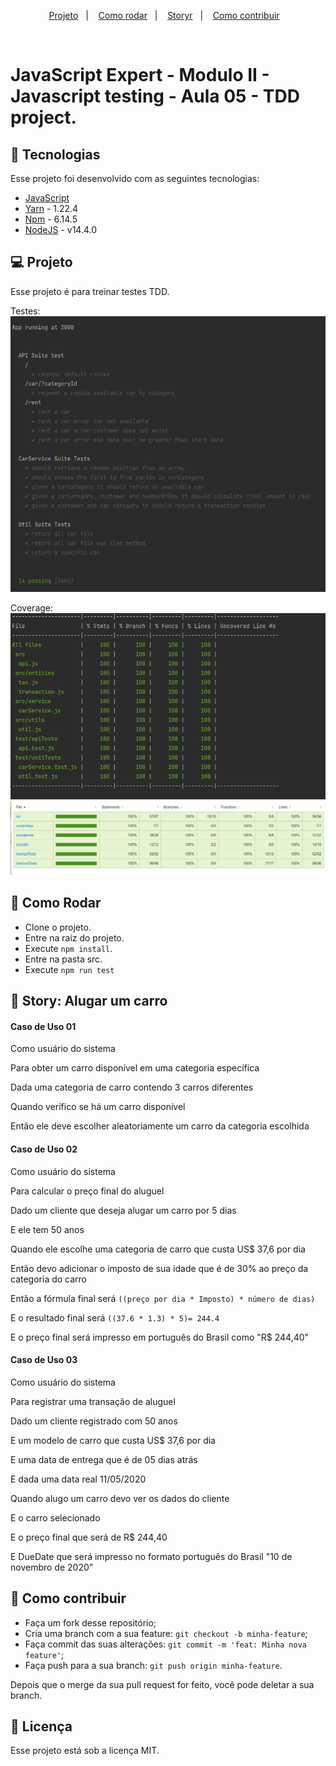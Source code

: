 <p align="center">
  <a href="#-projeto">Projeto</a>&nbsp;&nbsp;&nbsp;|&nbsp;&nbsp;&nbsp; 
  <a href="#-como-rodar">Como rodar</a>&nbsp;&nbsp;&nbsp;|&nbsp;&nbsp;&nbsp;
  <a href="#-story">Storyr</a>&nbsp;&nbsp;&nbsp;|&nbsp;&nbsp;&nbsp;
  <a href="#-como-contribuir">Como contribuir</a>&nbsp;&nbsp;&nbsp;
  </p>
<br>

# JavaScript Expert - Modulo II - Javascript testing - Aula 05 - TDD project.

## 🚀 Tecnologias

Esse projeto foi desenvolvido com as seguintes tecnologias:

- [JavaScript](https://developer.mozilla.org/pt-BR/docs/Web/JavaScript)
- [Yarn](https://yarnpkg.com/) - 1.22.4
- [Npm](https://www.npmjs.com/) - 6.14.5
- [NodeJS](https://nodejs.org/en/) - v14.4.0

## 💻 Projeto

Esse projeto é para treinar testes TDD.

Testes:
![img.png](.github%2Fimg.png)

Coverage:
![img_1.png](.github%2Fimg_1.png)
![img_2.png](.github%2Fimg_2.png)

## 🚀 Como Rodar

- Clone o projeto.
- Entre na raiz do projeto.
- Execute `npm install`.
- Entre na pasta src.
- Execute `npm run test`

## 📖 Story: Alugar um carro

#### Caso de Uso 01

Como usuário do sistema

Para obter um carro disponível em uma categoria específica

Dada uma categoria de carro contendo 3 carros diferentes

Quando verifico se há um carro disponível

Então ele deve escolher aleatoriamente um carro da categoria escolhida

#### Caso de Uso 02

Como usuário do sistema

Para calcular o preço final do aluguel

Dado um cliente que deseja alugar um carro por 5 dias

E ele tem 50 anos

Quando ele escolhe uma categoria de carro que custa US$ 37,6 por dia

Então devo adicionar o imposto de sua idade que é de 30% ao preço da categoria do carro

Então a fórmula final será `((preço por dia * Imposto) * número de dias)`

E o resultado final será `((37.6 * 1.3) * 5)= 244.4`

E o preço final será impresso em português do Brasil como "R$ 244,40"

#### Caso de Uso 03

Como usuário do sistema

Para registrar uma transação de aluguel

Dado um cliente registrado com 50 anos

E um modelo de carro que custa US$ 37,6 por dia

E uma data de entrega que é de 05 dias atrás

E dada uma data real 11/05/2020

Quando alugo um carro devo ver os dados do cliente

E o carro selecionado

E o preço final que será de R$ 244,40

E DueDate que será impresso no formato português do Brasil "10 de novembro de 2020"

## 🤔 Como contribuir

- Faça um fork desse repositório;
- Cria uma branch com a sua feature: `git checkout -b minha-feature`;
- Faça commit das suas alterações: `git commit -m 'feat: Minha nova feature'`;
- Faça push para a sua branch: `git push origin minha-feature`.

Depois que o merge da sua pull request for feito, você pode deletar a sua branch.

## 📝 Licença

Esse projeto está sob a licença MIT.

